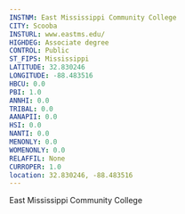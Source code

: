 ```yaml
---
INSTNM: East Mississippi Community College
CITY: Scooba
INSTURL: www.eastms.edu/
HIGHDEG: Associate degree
CONTROL: Public
ST_FIPS: Mississippi
LATITUDE: 32.830246
LONGITUDE: -88.483516
HBCU: 0.0
PBI: 1.0
ANNHI: 0.0
TRIBAL: 0.0
AANAPII: 0.0
HSI: 0.0
NANTI: 0.0
MENONLY: 0.0
WOMENONLY: 0.0
RELAFFIL: None
CURROPER: 1.0
location: 32.830246, -88.483516
---
```

East Mississippi Community College